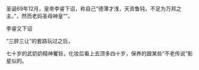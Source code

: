 圣诞69年12月，皇帝李睿下诏，称自己“德薄才浅，天资鲁钝，不足为万邦之主。”，然而老妈圣母神皇“”。

李睿又下诏

“三辞三让”的套路玩过之后，

七十岁的武奶奶精神矍铄，化妆后看上去顶多四十岁，保养的跟某些“不老传说”影星似的。

